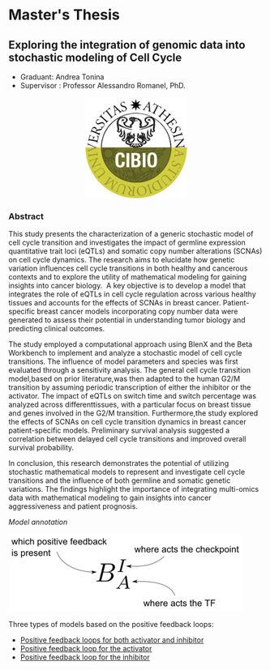 # ‭Master's Thesis

## ‭Exploring the integration of genomic data‬ ‭into stochastic modeling of Cell Cycle

+ Graduant: Andrea Tonina
+ Supervisor : Professor Alessandro Romanel, PhD.

<div align="center">
  <img src="logo_cibio/cibio_logo_master.jpeg" alt="drawing" width="200"/>
</div>

### Abstract 

This‬ ‭study‬‭ presents ‬‭the‬‭ characterization ‬‭of ‬‭a‬ ‭generic‬ ‭stochastic ‬‭model‬ ‭of‬ ‭cell‬ ‭cycle ‬‭transition ‬‭and ‬‭investigates‬ ‭the‬ ‭impact‬ ‭of‬ ‭germline‬ ‭expression‬ ‭quantitative‬ ‭trait‬ ‭loci‬ ‭(eQTLs)‬ ‭and‬ ‭somatic‬ ‭copy‬ ‭number‬ ‭alterations‬ ‭(SCNAs)‬‭ on ‬‭cell‬‭ cycle‬‭ dynamics.‬‭
The‬‭ research‬‭ aims ‬‭to ‬‭elucidate ‬‭how ‬‭genetic‬ ‭variation ‬‭influences ‬‭cell ‬‭cycle‬ transitions‬ ‭in‬ ‭both‬ ‭healthy‬ ‭and‬ ‭cancerous‬ ‭contexts‬ ‭and‬ ‭to‬ ‭explore‬‭ the ‬‭utility ‬‭of‬ ‭mathematical‬‭ modeling ‬‭for‬ ‭gaining‬‭ insights ‬‭into ‬‭cancer ‬‭biology. ‬
‭A‬ ‭key ‬‭objective ‬‭is ‬‭to‬ ‭develop ‬‭a‬‭ model ‬‭that‬‭ integrates ‬‭the ‬‭role ‬‭of‬ ‭eQTLs‬ in‬‭ cell‬‭ cycle‬ ‭regulation ‬‭across ‬‭various‬‭ healthy‬‭ tissues‬ ‭and‬ ‭accounts ‬‭for‬ ‭the ‬‭effects ‬‭of‬ ‭SCNAs‬ ‭in‬ ‭breast‬‭ cancer.‬ ‭Patient-specific ‬‭breast‬ ‭cancer ‬‭models‬ ‭incorporating ‬‭copy ‬‭number‬‭
data ‬‭were‬ ‭generated ‬‭to ‬‭assess‬‭ their‬‭ potential‬ in understanding tumor biology and predicting clinical outcomes.‬

The‬ ‭study‬ ‭employed‬ ‭a‬ ‭computational‬ ‭approach‬ ‭using‬ ‭BlenX‬ ‭and‬ ‭the‬ ‭Beta‬ ‭Workbench‬ ‭to‬ ‭implement‬ ‭and‬ ‭analyze ‬‭a‬ ‭stochastic ‬‭model‬ ‭of‬ ‭cell ‬‭cycle ‬‭transitions. ‬‭The‬‭ influence ‬‭of‬‭ model‬ ‭parameters‬ ‭and ‬‭species ‬‭was‬ ‭first‬ ‭evaluated ‬‭through‬‭ a sensitivity ‬‭analysis. 
‬‭The‬‭ general‬ ‭cell‬‭ cycle‬ ‭transition ‬‭model,‬‭based ‬‭on‬ ‭prior‬‭ literature,‬‭was ‭then‬ ‭adapted ‬‭to ‬‭the ‬‭human ‬‭G2/M ‬‭transition ‬‭by‬ ‭assuming ‬‭periodic ‬‭transcription ‬‭of ‬‭either‬ ‭the‬ ‭inhibitor ‬‭or ‬‭the‬ ‭activator.‬
T‭he‬ ‭impact‬ ‭of‬ ‭eQTLs‬ ‭on‬ ‭switch‬ ‭time‬ ‭and‬ ‭switch‬ ‭percentage‬ ‭was‬ ‭analyzed‬ ‭across‬ ‭different‬‭tissues,‬‭ with‬‭ a‬ ‭particular‬ ‭focus‬‭ on ‬‭breast‬ ‭tissue‬‭ and‬‭ genes ‬‭involved‬ ‭in‬‭ the‬‭ G2/M‬‭ transition.‬‭ Furthermore,‬‭the‬‭ study‬‭ explored‬ the ‬‭effects ‬‭of ‬‭SCNAs‬ ‭on ‬‭cell‬‭ cycle ‬‭transition ‬‭dynamics ‬‭in‬ ‭breast‬ ‭cancer ‬‭patient-specific ‬‭models.‬ 
‭Preliminary‬ ‭survival ‬‭analysis ‬‭suggested ‬‭a‬‭ correlation ‬‭between‬‭ delayed‬ ‭cell‬ ‭cycle‬‭ transitions ‬‭and‬‭ improved ‬‭overall ‬‭survival‬ ‭probability.‬

I‭n‬ ‭conclusion,‬ ‭this‬ ‭research‬ ‭demonstrates‬ ‭the‬ ‭potential‬ ‭of‬ ‭utilizing‬ ‭stochastic‬ ‭mathematical‬ ‭models‬ ‭to ‭represent‬ ‭and‬ ‭investigate‬ ‭cell‬ ‭cycle‬ ‭transitions‬ ‭and‬ ‭the‬ ‭influence‬ ‭of‬ ‭both‬ ‭germline‬ ‭and‬ ‭somatic‬ ‭genetic‬ ‭variations.‬ ‭The‬ ‭findings‬ ‭highlight‬ ‭the‬ ‭importance‬ ‭of‬ ‭integrating‬ ‭multi-omics‬ ‭data‬ ‭with‬ ‭mathematical‬ ‭modeling to gain insights into cancer aggressiveness and patient prognosis.‬

_Model annotation_ 

<img src = 'https://github.com/iamandreatonina/master-s_thesis/blob/main/expl/explanation.png' />

Three types of models based on the positive feedback loops: 
* [Positive feedback loops for both activator and inhibitor](https://github.com/iamandreatonina/master-s_thesis/tree/main/models_thesis/Both_PFB)
* [Positive feedback loop for the activator](https://github.com/iamandreatonina/master-s_thesis/tree/main/models_thesis/PFB_act)
* [Positive feedback loop for the inhibitor](https://github.com/iamandreatonina/master-s_thesis/tree/main/models_thesis/PFB_inhib)

